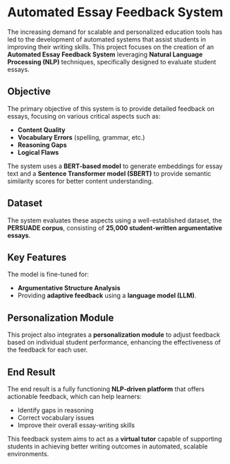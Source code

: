# Automated Essay Feedback System

The increasing demand for scalable and personalized education tools has led to the development of automated systems that assist students in improving their writing skills. This project focuses on the creation of an **Automated Essay Feedback System** leveraging **Natural Language Processing (NLP)** techniques, specifically designed to evaluate student essays.

## Objective
The primary objective of this system is to provide detailed feedback on essays, focusing on various critical aspects such as:

- **Content Quality**
- **Vocabulary Errors** (spelling, grammar, etc.)
- **Reasoning Gaps**
- **Logical Flaws**

The system uses a **BERT-based model** to generate embeddings for essay text and a **Sentence Transformer model (SBERT)** to provide semantic similarity scores for better content understanding. 

## Dataset
The system evaluates these aspects using a well-established dataset, the **PERSUADE corpus**, consisting of **25,000 student-written argumentative essays**.

## Key Features
The model is fine-tuned for:

- **Argumentative Structure Analysis**
- Providing **adaptive feedback** using a **language model (LLM)**.

## Personalization Module
This project also integrates a **personalization module** to adjust feedback based on individual student performance, enhancing the effectiveness of the feedback for each user.

## End Result
The end result is a fully functioning **NLP-driven platform** that offers actionable feedback, which can help learners:

- Identify gaps in reasoning
- Correct vocabulary issues
- Improve their overall essay-writing skills

This feedback system aims to act as a **virtual tutor** capable of supporting students in achieving better writing outcomes in automated, scalable environments.
